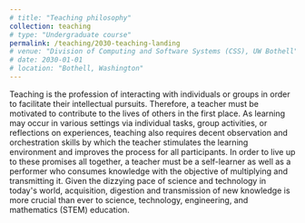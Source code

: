 ```yaml
---
# title: "Teaching philosophy"
collection: teaching
# type: "Undergraduate course"
permalink: /teaching/2030-teaching-landing
# venue: "Division of Computing and Software Systems (CSS), UW Bothell"
# date: 2030-01-01
# location: "Bothell, Washington"
---
```


Teaching is the profession of interacting with individuals or groups in order to facilitate their intellectual pursuits. Therefore, a teacher must be motivated to contribute to the lives of others in the first place. As learning may occur in various settings via individual tasks, group activities, or reflections on experiences, teaching also requires decent observation and orchestration skills by which the teacher stimulates the learning environment and improves the process for all participants. In order to live up to these promises all together, a teacher must be a self-learner as well as a performer who consumes knowledge with the objective of multiplying and transmitting it. Given the dizzying pace of science and technology in today's world, acquisition, digestion and transmission of new knowledge is more crucial than ever to science, technology, engineering, and mathematics (STEM) education. 

<!-- Heading 1
======

Heading 2
======

Heading 3
====== -->